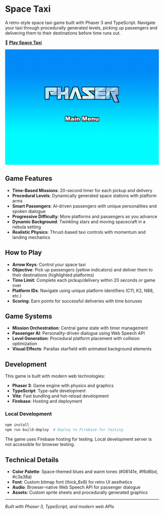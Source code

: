 # Space Taxi

A retro-style space taxi game built with Phaser 3 and TypeScript. Navigate your taxi through procedurally generated levels, picking up passengers and delivering them to their destinations before time runs out.

🚀 **[Play Space Taxi](https://spacedtaxi.web.app)**

![Space Taxi Screenshot](screenshot.png)

## Game Features

- **Time-Based Missions**: 20-second timer for each pickup and delivery
- **Procedural Levels**: Dynamically generated space stations with platform arms
- **Smart Passengers**: AI-driven passengers with unique personalities and spoken dialogue
- **Progressive Difficulty**: More platforms and passengers as you advance
- **Dynamic Background**: Twinkling stars and moving spacecraft in a nebula setting
- **Realistic Physics**: Thrust-based taxi controls with momentum and landing mechanics

## How to Play

- **Arrow Keys**: Control your space taxi
- **Objective**: Pick up passengers (yellow indicators) and deliver them to their destinations (highlighted platforms)
- **Time Limit**: Complete each pickup/delivery within 20 seconds or game over
- **Platform IDs**: Navigate using unique platform identifiers (C11, K2, N88, etc.)
- **Scoring**: Earn points for successful deliveries with time bonuses

## Game Systems

- **Mission Orchestration**: Central game state with timer management
- **Passenger AI**: Personality-driven dialogue using Web Speech API
- **Level Generation**: Procedural platform placement with collision optimization
- **Visual Effects**: Parallax starfield with animated background elements

## Development

This game is built with modern web technologies:

- **Phaser 3**: Game engine with physics and graphics
- **TypeScript**: Type-safe development
- **Vite**: Fast bundling and hot-reload development
- **Firebase**: Hosting and deployment

### Local Development

```bash
npm install
npm run build-deploy  # Deploy to Firebase for testing
```

The game uses Firebase hosting for testing. Local development server is not accessible for browser testing.

## Technical Details

- **Color Palette**: Space-themed blues and warm tones (#08141e, #f6d6bd, #c3a38a)
- **Font**: Custom bitmap font (thick_8x8) for retro UI aesthetics  
- **Audio**: Browser-native Web Speech API for passenger dialogue
- **Assets**: Custom sprite sheets and procedurally generated graphics

---

*Built with Phaser 3, TypeScript, and modern web APIs*